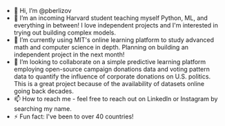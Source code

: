 - 👋 Hi, I’m @pberlizov
- 👀 I’m an incoming Harvard student teaching myself Python, ML, and everything in between! I love independent projects and I'm interested in trying out building complex models.
- 🌱 I’m currently using MIT's online learning platform to study advanced math and computer science in depth. Planning on building an independent project in the next month!
- 💞️ I’m looking to collaborate on a simple predictive learning platform employing open-source campaign donations data and voting pattern data to quantify the influence of corporate donations on U.S. politics. This is a great project because of the availability of datasets online going back decades.
- 📫 How to reach me - feel free to reach out on LinkedIn or Instagram by searching my name. 
- ⚡ Fun fact: I've been to over 40 countries!
